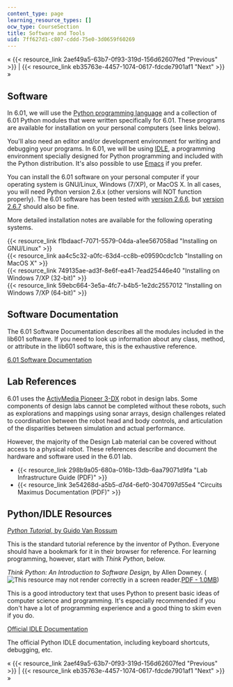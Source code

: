 ```yaml
---
content_type: page
learning_resource_types: []
ocw_type: CourseSection
title: Software and Tools
uid: 7ff627d1-c807-cddd-75e0-3d0659f60269
---
```


« {{< resource_link 2aef49a5-63b7-0f93-319d-156d62607fed "Previous" >}} | {{< resource_link eb35763e-4457-1074-0617-fdcde7901af1 "Next" >}} »

Software
--------

In 6.01, we will use the [Python programming language](http://python.org/) and a collection of 6.01 Python modules that were written specifically for 6.01. These programs are available for installation on your personal computers (see links below).

You'll also need an editor and/or development environment for writing and debugging your programs. In 6.01, we will be using [IDLE](https://www2.cs.arizona.edu/people/mccann/usingidle), a programming environment specially designed for Python programming and included with the Python distribution. It's also possible to use [Emacs](http://www.gnu.org/software/emacs/) if you prefer.

You can install the 6.01 software on your personal computer if your operating system is GNU/Linux, Windows (7/XP), or MacOS X. In all cases, you will need Python version 2.6.x (other versions will NOT function properly). The 6.01 software has been tested with [version 2.6.6](http://www.python.org/download/releases/2.6.6/), but [version 2.6.7](http://www.python.org/download/releases/2.6.7/) should also be fine.

More detailed installation notes are available for the following operating systems.

{{< resource_link f1bdaacf-7071-5579-04da-a1ee567058ad "Installing on GNU/Linux" >}}  
{{< resource_link aa4c5c32-a0fc-63d4-cc8b-e09590cdc1cb "Installing on MacOS X" >}}  
{{< resource_link 749135ae-ad3f-8e6f-ea41-7ead25446e40 "Installing on Windows 7/XP (32-bit)" >}}  
{{< resource_link 59ebc664-3e5a-4fc7-b4b5-1e2dc2557012 "Installing on Windows 7/XP (64-bit)" >}}

Software Documentation
----------------------

The 6.01 Software Documentation describes all the modules included in the lib601 software. If you need to look up information about any class, method, or attribute in the lib601 software, this is the exhaustive reference.

[6.01 Software Documentation](/ans7870/6/6.01sc/documentation/index.html)

Lab References
--------------

6.01 uses the [ActivMedia Pioneer 3-DX](https://robots.ros.org/pioneer-3-dx/) robot in design labs. Some components of design labs cannot be completed without these robots, such as explorations and mappings using sonar arrays, design challenges related to coordination between the robot head and body controls, and articulation of the disparities between simulation and actual performance.

However, the majority of the Design Lab material can be covered without access to a physical robot. These references describe and document the hardware and software used in the 6.01 lab.

*   {{< resource_link 298b9a05-680a-016b-13db-6aa79071d9fa "Lab Infrastructure Guide (PDF)" >}}
*   {{< resource_link 3e54268d-a5b5-d7d4-6ef0-3047097d55e4 "Circuits Maximus Documentation (PDF)" >}}

Python/IDLE Resources
---------------------

[_Python Tutorial_, by Guido Van Rossum](https://docs.python.org/3/tutorial/index.html)

This is the standard tutorial reference by the inventor of Python. Everyone should have a bookmark for it in their browser for reference. For learning programming, however, start with _Think Python_, below.

_Think Python: An Introduction to Software Design_, by Allen Downey. (![This resource may not render correctly in a screen reader.](/images/inacessible.gif)[PDF - 1.0MB](http://www.greenteapress.com/thinkpython/thinkpython.pdf))

This is a good introductory text that uses Python to present basic ideas of computer science and programming. It's especially recommended if you don't have a lot of programming experience and a good thing to skim even if you do.

[Official IDLE Documentation](https://docs.python.org/3/library/idle.html)

The official Python IDLE documentation, including keyboard shortcuts, debugging, etc.

« {{< resource_link 2aef49a5-63b7-0f93-319d-156d62607fed "Previous" >}} | {{< resource_link eb35763e-4457-1074-0617-fdcde7901af1 "Next" >}} »